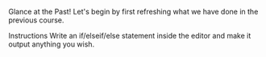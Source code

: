 Glance at the Past!
Let's begin by first refreshing what we have done in the previous course.

Instructions
Write an if/elseif/else statement inside the editor and make it output anything you wish.